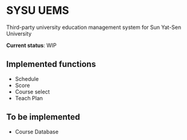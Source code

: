 # SYSU UEMS
Third-party university education management system for Sun Yat-Sen University

**Current status**: WIP

## Implemented functions

* Schedule
* Score
* Course select
* Teach Plan

## To be implemented
* Course Database
